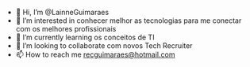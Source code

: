 - 👋 Hi, I’m @LainneGuimaraes
- 👀 I’m interested in  conhecer melhor as tecnologias para me conectar  com os melhores profissionais
- 🌱 I’m currently learning  os conceitos de TI
- 💞️ I’m looking to collaborate  com novos Tech Recruiter
- 📫 How to reach me  recguimaraes@hotmail.com

<!---
LainneGuimaraes/LainneGuimaraes is a ✨ special ✨ repository because its `README.md` (this file) appears on your GitHub profile.
You can click the Preview link to take a look at your changes.
--->
